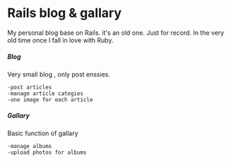 Rails blog & gallary
==========

My personal blog base on Rails. it's an old one. Just for record. In the very old time once I fall in love with Ruby.

##### Blog
Very small blog , only post enssies.

	-post articles
	-manage article categies
	-one image for each article

##### Gallary
Basic function of gallary

	-manage albums
	-upload photos for albums


